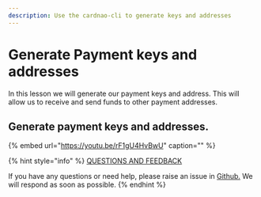 ```yaml
---
description: Use the cardnao-cli to generate keys and addresses
---
```


# Generate Payment keys and addresses

In this lesson we will generate our payment keys and address. This will allow us to receive and send funds to other payment addresses.

## Generate payment keys and addresses.

{% embed url="https://youtu.be/rF1gU4HvBwU" caption="" %}



{% hint style="info" %}
[QUESTIONS AND FEEDBACK](https://github.com/carloslodelar/SPO/issues)

If you have any questions or need help, please raise an issue in [Github.](https://github.com/cardano-foundation/stake-pool-school-handbook/issues) We will respond as soon as possible.
{% endhint %}

